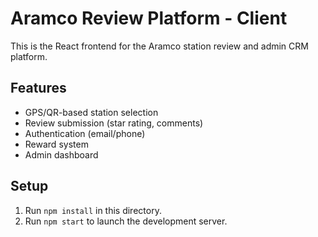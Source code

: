 # Aramco Review Platform - Client

This is the React frontend for the Aramco station review and admin CRM platform.

## Features
- GPS/QR-based station selection
- Review submission (star rating, comments)
- Authentication (email/phone)
- Reward system
- Admin dashboard

## Setup
1. Run `npm install` in this directory.
2. Run `npm start` to launch the development server.
